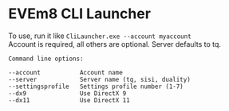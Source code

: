 # EVEm8 CLI Launcher

To use, run it like `CliLauncher.exe --account myaccount`  
Account is required, all others are optional. Server defaults to tq.

```
Command line options:

--account			Account name
--server			Server name (tq, sisi, duality)
--settingsprofile	Settings profile number (1-7)
--dx9				Use DirectX 9
--dx11				Use DirectX 11
```